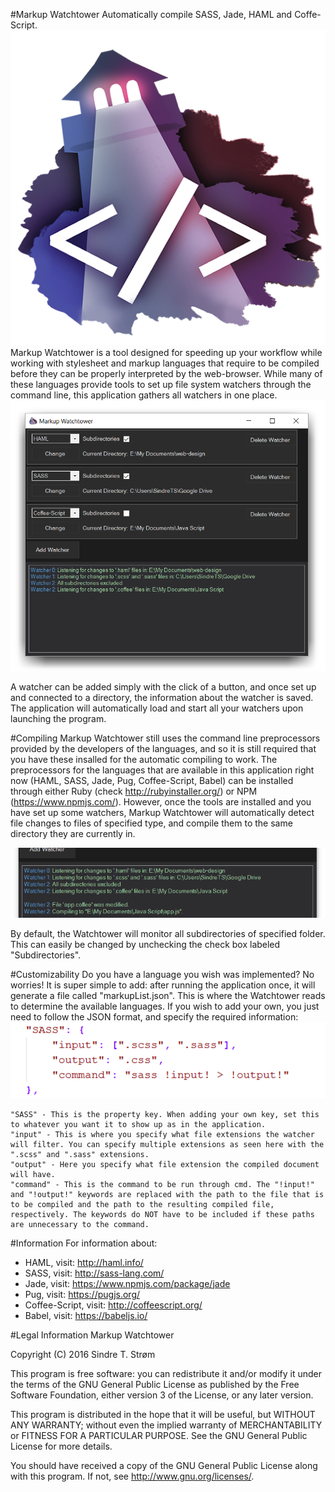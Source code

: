 #Markup Watchtower
Automatically compile SASS, Jade, HAML and Coffe-Script.
![Markup Watchtower logo](https://raw.githubusercontent.com/sindrets/MarkupWatchtower/master/img/MarkupWatchtowerIcon_HalfSize.png)
<br>Markup Watchtower is a tool designed for speeding up your workflow while working with stylesheet and markup languages that require to be compiled before they can be properly interpreted by the web-browser. While many of these languages provide tools to set up file system watchers through the command line, this application gathers all watchers in one place.
![Figure 1](https://raw.githubusercontent.com/sindrets/MarkupWatchtower/master/img/figure1.PNG)

A watcher can be added simply with the click of a button, and once set up and connected to a directory, the information about the watcher is saved. The application will automatically load and start all your watchers upon launching the program. 

#Compiling
Markup Watchtower still uses the command line preprocessors provided by the developers of the languages, and so it is still required that you have these insalled for the automatic compiling to work. The preprocessors for the languages that are available in this application right now (HAML, SASS, Jade, Pug, Coffee-Script, Babel) can be installed through either Ruby (check http://rubyinstaller.org/) or NPM (https://www.npmjs.com/). 
However, once the tools are installed and you have set up some watchers, Markup Watchtower will automatically detect file changes to files of specified type, and compile them to the same directory they are currently in.

![Figure 2](https://raw.githubusercontent.com/sindrets/MarkupWatchtower/master/img/figure2.PNG)

By default, the Watchtower will monitor all subdirectories of specified folder. This can easily be changed by unchecking the check box labeled "Subdirectories".

#Customizability
Do you have a language you wish was implemented? No worries! It is super simple to add: after running the application once, it will generate a file called "markupList.json". This is where the Watchtower reads to determine the available languages. If you wish to add your own, you just need to follow the JSON format, and specify the required information:
![Figure 2](https://raw.githubusercontent.com/sindrets/MarkupWatchtower/master/img/figure3.PNG)

    "SASS" - This is the property key. When adding your own key, set this to whatever you want it to show up as in the application.
    "input" - This is where you specify what file extensions the watcher will filter. You can specify multiple extensions as seen here with the ".scss" and ".sass" extensions.
    "output" - Here you specify what file extension the compiled document will have.
    "command" - This is the command to be run through cmd. The "!input!" and "!output!" keywords are replaced with the path to the file that is to be compiled and the path to the resulting compiled file, respectively. The keywords do NOT have to be included if these paths are unnecessary to the command.

#Information
For information about:
* HAML, visit: http://haml.info/
* SASS, visit: http://sass-lang.com/
* Jade, visit: https://www.npmjs.com/package/jade
* Pug, visit: https://pugjs.org/
* Coffee-Script, visit: http://coffeescript.org/
* Babel, visit: https://babeljs.io/
  
#Legal Information
Markup Watchtower

Copyright (C) 2016  Sindre T. Strøm

This program is free software: you can redistribute it and/or modify
it under the terms of the GNU General Public License as published by
the Free Software Foundation, either version 3 of the License, or 
any later version.

This program is distributed in the hope that it will be useful,
but WITHOUT ANY WARRANTY; without even the implied warranty of
MERCHANTABILITY or FITNESS FOR A PARTICULAR PURPOSE.  See the
GNU General Public License for more details.

You should have received a copy of the GNU General Public License
along with this program.  If not, see <http://www.gnu.org/licenses/>.
